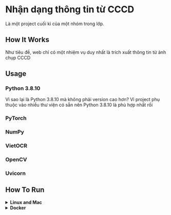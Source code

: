 # Nhận dạng thông tin từ CCCD

Là một project cuối kì của một nhóm trong lớp.

## How It Works

Như tiêu đề, web chỉ có một nhiệm vụ duy nhất là trích xuất thông tin từ ảnh chụp CCCD

## Usage

### Python 3.8.10

Vì sao lại là Python 3.8.10 mà không phải version cao hơn? Vì project phụ thuộc vào nhiều thư viện có sẵn nên Python 3.8.10 là phù hợp nhất rồi

### PyTorch

### NumPy

### VietOCR

### OpenCV

### Uvicorn

## How To Run

<details><summary><b>Linux and Mac</b></summary>

1. Đảm bảo đã cài đặt `pip3` và `python3`:

    ```sh
    sudo apt install python3 python3-pip
    ```

2. Chúng tôi khuyến nghị sử dụng `virtual env` nhưng nếu bạn không quan tâm lắm thì bỏ qua bước này

3. Update `pip3`:

    ```sh
    pip3 install --upgrade pip
    ```

4. Clone project:

    ```sh
    git clone https://github.com/duchuyvp/ocr-identify-document.git
    cd ocr-identify-document
    ```

5. Giờ thị chạy:

    ```sh
    python3 server.py
    ```

6. Truy cập http://localhost:8080

</details>

<details><summary><b>Docker</b></summary>

Đối với người dùng Windows, thư viện `vietocr` yêu cầu `Visual C++ Redistributable 2015-2022` (không hiểu tại sao) nên để dễ dàng cho người dùng, chúng tôi khuyến nghị sử dụng `Docker` và `Docker Compose`. Việc này khiến người dùng không cần có sẵn `Python` trong máy.

1. Cài đặt [Docker](<(https://docs.docker.com/desktop/windows/install/)>) và [Docker Compose](<(https://docs.docker.com/compose/install/)>):

2. Clone project:

    ```cmd
    git clone https://github.com/duchuyvp/ocr-identify-document.git
    cd ocr-identify-document
    ```

3. Giờ thị chạy:

    ```cmd
    docker-compose up
    ```

4. Truy cập http://localhost:8080
 </details>
